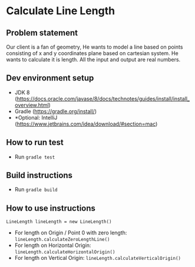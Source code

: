 # Calculate Line Length

## Problem statement

Our client is a fan of geometry, He wants to model a line based on points consisting of x and y coordinates plane based
on cartesian system. He wants to calculate it is length. All the input and output are real numbers.

## Dev environment setup

- JDK 8 (https://docs.oracle.com/javase/8/docs/technotes/guides/install/install_overview.html)
- Gradle (https://gradle.org/install/)
- *Optional: IntelliJ (https://www.jetbrains.com/idea/download/#section=mac)

## How  to run test

- Run `gradle test`

## Build instructions

- Run `gradle build`

## How to use instructions

`LineLength lineLength = new LineLength()`

- For length on Origin / Point 0 with zero length:
  `lineLength.calculateZeroLengthLine()`
- For length on Horizontal Origin:
  `lineLength.calculateHorizontalOrigin()`
- For length on Vertical Origin:
  `lineLength.calculateVerticalOrigin()`
